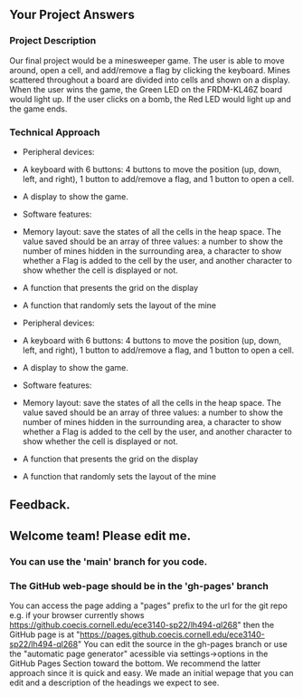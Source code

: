 ## Your Project Answers

### Project Description

Our final project would be a minesweeper game. The user is able to move around, open a cell, and add/remove a flag by clicking the keyboard. Mines scattered throughout a board are divided into cells and shown on a display. When the user wins the game, the Green LED on the FRDM-KL46Z board would light up. If the user clicks on a bomb, the Red LED would light up and the game ends.
### Technical Approach

* Peripheral devices:

* A keyboard with 6 buttons: 4 buttons to move the position (up, down, left, and right), 1 button to add/remove a flag, and 1 button to open a cell.

* A display to show the game.

* Software features:

* Memory layout: save the states of all the cells in the heap space. The value saved should be an array of three values: a number to show the number of mines hidden in the surrounding area, a character to show whether a Flag is added to the cell by the user, and another character to show whether the cell is displayed or not.

* A function that presents the grid on the display 

* A function that randomly sets the layout of the mine
* Peripheral devices:

* A keyboard with 6 buttons: 4 buttons to move the position (up, down, left, and right), 1 button to add/remove a flag, and 1 button to open a cell.

* A display to show the game.

* Software features:

* Memory layout: save the states of all the cells in the heap space. The value saved should be an array of three values: a number to show the number of mines hidden in the surrounding area, a character to show whether a Flag is added to the cell by the user, and another character to show whether the cell is displayed or not.

* A function that presents the grid on the display 

* A function that randomly sets the layout of the mine

## Feedback.

## Welcome team! Please edit me.
### You can use the 'main' branch for you code.
### The GitHub web-page should be in the 'gh-pages' branch
You can access the page adding a "pages" prefix to the url for the git repo e.g. if your browser currently shows https://github.coecis.cornell.edu/ece3140-sp22/lh494-ql268" then the GitHub page is at "https://pages.github.coecis.cornell.edu/ece3140-sp22/lh494-ql268" You can edit the source in the gh-pages branch or use the "automatic page generator" acessible via settings->options in the GitHub Pages Section toward the bottom. We recommend the latter approach since it is quick and easy. We made an initial wepage that you can edit and a description of the headings we expect to see.